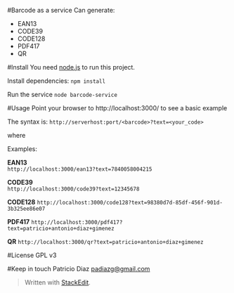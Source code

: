 #Barcode as a service
Can generate:
* EAN13
* CODE39
* CODE128
* PDF417
* QR

#Install
You need [node.js](https://nodejs.org) to run this project.

Install dependencies:
``npm install``

Run the service
``node barcode-service``

#Usage
Point your browser to http://localhost:3000/ to see a basic example

The syntax is: 
`http://serverhost:port/<barcode>?text=<your_code>`

where

Examples:

**EAN13**  
`http://localhost:3000/ean13?text=7840058004215`

**CODE39**  
`http://localhost:3000/code39?text=12345678`

**CODE128**
`http://localhost:3000/code128?text=98380d7d-85df-456f-901d-3b325ee86e07`

**PDF417**
`http://localhost:3000/pdf417?text=patricio+antonio+diaz+gimenez`

**QR**
`http://localhost:3000/qr?text=patricio+antonio+diaz+gimenez`

#License
GPL v3

#Keep in touch
Patricio Diaz <padiazg@gmail.com>

> Written with [StackEdit](https://stackedit.io/).